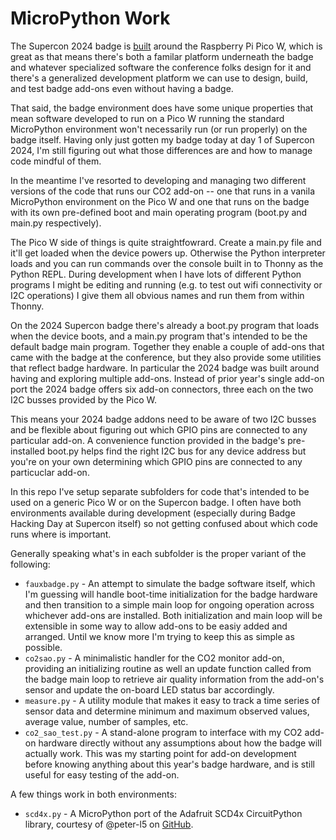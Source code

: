 # MicroPython Work

The Supercon 2024 badge is [built](https://hackaday.com/2024/10/22/the-2024-hackaday-supercon-sao-badge-reveal/) around the Raspberry Pi Pico W, which is great as that means there's both a familar platform underneath the badge and whatever specialized software the conference folks design for it and there's a generalized development platform we can use to design, build, and test badge add-ons even without having a badge.

That said, the badge environment does have some unique properties that mean software developed to run on a Pico W running the standard MicroPython environment won't necessarily run (or run properly) on the badge itself.  Having only just gotten my badge today at day 1 of Supercon 2024, I'm still figuring out what those differences are and how to manage code mindful of them.

In the meantime I've resorted to developing and managing two different versions of the code that runs our CO2 add-on -- one that runs in a vanila MicroPython environment on the Pico W and one that runs on the badge with its own pre-defined boot and main operating program (boot.py and main.py respectively).

The Pico W side of things is quite straightfowrard.  Create a main.py file and it'll get loaded when the device powers up.  Otherwise the Python interpreter loads and you can run commands over the console built in to Thonny as the Python REPL.   During development when I have lots of different Python programs I might be editing and running (e.g. to test out wifi connectivity or I2C operations) I give them all obvious names and run them from within Thonny.

On the 2024 Supercon badge there's already a boot.py program that loads when the device boots, and a main.py program that's intended to be the default badge main program.  Together they enable a couple of add-ons that came with the badge at the conference, but they also provide some utilities that reflect badge hardware.  In particular the 2024 badge was built around having and exploring multiple add-ons. Instead of prior year's single add-on port the 2024 badge offers six add-on connectors, three each on the two I2C busses provided by the Pico W.

This means your 2024 badge addons need to be aware of two I2C busses and be flexible about figuring out which GPIO pins are connected to any particular add-on.  A convenience function provided in the badge's pre-installed boot.py helps find the right I2C bus for any device address but you're on your own determining which GPIO pins are connected to any particuclar add-on.

In this repo I've setup separate subfolders for code that's intended to be used on a generic Pico W or on the Supercon badge. I often have both environments available during development (especially during Badge Hacking Day at Supercon itself) so not getting confused about which code runs where is important.

Generally speaking what's in each subfolder is the proper variant of the following: 
* `fauxbadge.py` - An attempt to simulate the badge software itself, which I'm guessing will handle boot-time initialization for the badge hardware and then transition to a simple main loop for ongoing operation across whichever add-ons are installed.  Both initialization and main loop will be extensible in some way to allow add-ons to be easiy added and arranged.  Until we know more I'm trying to keep this as simple as possible.
* `co2sao.py` - A minimalistic handler for the CO2 monitor add-on, providing an initializing routine as well an update function called from the badge main loop to retrieve air quality information from the add-on's sensor and update the on-board LED status bar accordingly.
* `measure.py` - A utility module that makes it easy to track a time series of sensor data and determine minimum and maximum observed values, average value, number of samples, etc.
* `co2_sao_test.py` - A stand-alone program to interface with my CO2 add-on hardware directly without any assumptions about how the badge will actually work.  This was my starting point for add-on development before knowing anything about this year's badge hardware, and is still useful for easy testing of the add-on.

A few things work in both environments:
* `scd4x.py` - A MicroPython port of the Adafruit SCD4x CircuitPython library, courtesy of @peter-l5 on [GitHub](https://github.com/peter-l5/MicroPython_SCD4X).